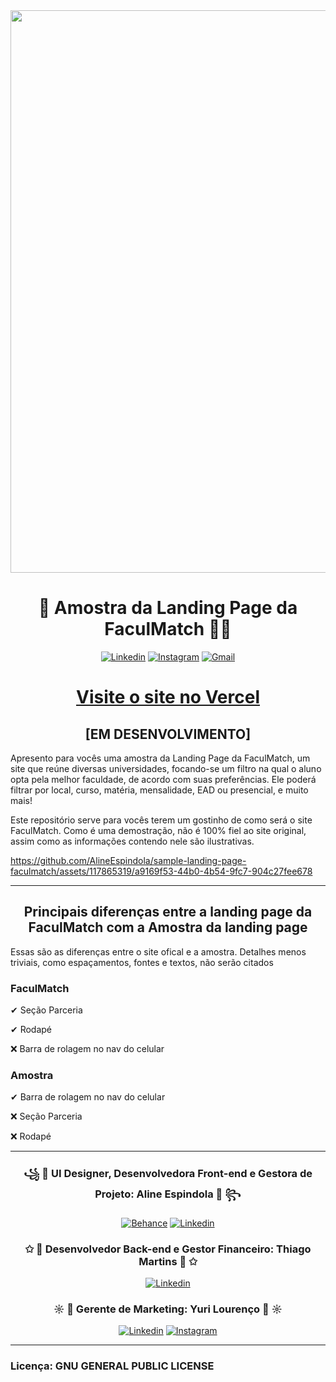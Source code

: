 <div align="center">
<img style="width: 900px;" src="https://github.com/AlineEspindola/landing-page-faculmatch/assets/117865319/864c5295-b08c-4609-a198-e42af889c25c" />
<h1>📕 Amostra da Landing Page da FaculMatch 👨‍🎓</h1>
  
[![Linkedin](https://img.shields.io/badge/LinkedIn-0077B5?style=for-the-badge&logo=linkedin&logoColor=white)](https://www.linkedin.com/company/faculmatch)
[![Instagram](https://img.shields.io/badge/Instagram-E4405F?style=for-the-badge&logo=instagram&logoColor=white)](https://www.instagram.com/faculmatchoficial/)
[![Gmail](https://img.shields.io/badge/Gmail-D14836?style=for-the-badge&logo=gmail&logoColor=white)](https://mail.google.com/mail/u/0/?view=cm&fs=1&tf=1&to=faculmatch.gpb@gmail.com)

<h1><a href="https://landing-page-faculmatch.vercel.app/" target="_blank">Visite o site no Vercel</a></h1>

<h2>[EM DESENVOLVIMENTO]</h2>
</div>

Apresento para vocês uma amostra da Landing Page da FaculMatch, um site que reúne diversas universidades, focando-se um filtro na qual o aluno opta pela melhor faculdade, de acordo com suas preferências. Ele poderá filtrar por local, curso, matéria, mensalidade, EAD ou presencial, e muito mais!

Este repositório serve para vocês terem um gostinho de como será o site FaculMatch. Como é uma demostração, não é 100% fiel ao site original, assim como as informações contendo nele são ilustrativas.

https://github.com/AlineEspindola/sample-landing-page-faculmatch/assets/117865319/a9169f53-44b0-4b54-9fc7-904c27fee678

<hr>

<div align="center">
  <h2>Principais diferenças entre a landing page da FaculMatch com a Amostra da landing page</h2>
</div>

Essas são as diferenças entre o site ofical e a amostra. Detalhes menos triviais, como espaçamentos, fontes e textos, não serão citados

### FaculMatch

✔ Seção Parceria

✔ Rodapé

❌ Barra de rolagem no nav do celular

### Amostra

✔ Barra de rolagem no nav do celular

❌ Seção Parceria

❌ Rodapé

<hr>

<div align="center">

<h3>꧁ 📕 UI Designer, Desenvolvedora Front-end e Gestora de Projeto: Aline Espindola 📕 ꧂</h3>

[![Behance](https://img.shields.io/badge/-Behance-blue?style=for-the-badge&logo=behance&logoColor=white)](https://www.behance.net/line14)
[![Linkedin](https://img.shields.io/badge/LinkedIn-0077B5?style=for-the-badge&logo=linkedin&logoColor=white)](https://www.linkedin.com/in/aline-espindola-72034b285)

<h3>✩ 📘 Desenvolvedor Back-end e Gestor Financeiro: Thiago Martins 📘 ✩</h3>

[![Linkedin](https://img.shields.io/badge/LinkedIn-0077B5?style=for-the-badge&logo=linkedin&logoColor=white)](https://www.linkedin.com/in/thiago-martins-9b2353285/)

<h3>☼ 📗 Gerente de Marketing: Yuri Lourenço 📗 ☼</h3>

[![Linkedin](https://img.shields.io/badge/LinkedIn-0077B5?style=for-the-badge&logo=linkedin&logoColor=white)](https://www.linkedin.com/in/yuri-louren%C3%A7o-ribeiro-1172802aa/)
[![Instagram](https://img.shields.io/badge/Instagram-E4405F?style=for-the-badge&logo=instagram&logoColor=white)](https://www.instagram.com/yuri.lourenco.5095/)

</div>

<hr>

### Licença: GNU GENERAL PUBLIC LICENSE
